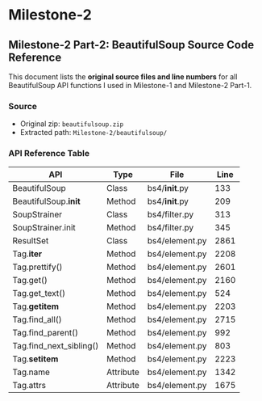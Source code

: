 # Milestone-2
## Milestone-2 Part-2: BeautifulSoup Source Code Reference

This document lists the **original source files and line numbers** for all BeautifulSoup API functions I used in Milestone-1 and Milestone-2 Part-1.

### Source
- Original zip: `beautifulsoup.zip`
- Extracted path: `Milestone-2/beautifulsoup/`

### API Reference Table
| API | Type | File | Line |
|-----|------|------|------|
| BeautifulSoup | Class | bs4/__init__.py | 133 |
| BeautifulSoup.__init__| Method | bs4/__init__.py | 209 |
| SoupStrainer | Class | bs4/filter.py | 313 |
| SoupStrainer.init | Method | bs4/filter.py | 345 |
| ResultSet | Class | bs4/element.py | 2861 |
| Tag.__iter__ | Method | bs4/element.py | 2208 |
| Tag.prettify() | Method | bs4/element.py | 2601 |
| Tag.get() | Method | bs4/element.py | 2160 |
| Tag.get_text() | Method | bs4/element.py | 524 |
| Tag.__getitem__ | Method | bs4/element.py | 2203 |
| Tag.find_all() | Method | bs4/element.py | 2715 |
| Tag.find_parent() | Method | bs4/element.py | 992 |
| Tag.find_next_sibling() | Method | bs4/element.py | 803 |
| Tag.__setitem__ | Method | bs4/element.py | 2223 |
| Tag.name | Attribute | bs4/element.py | 1342 |
| Tag.attrs | Attribute | bs4/element.py | 1675 |

